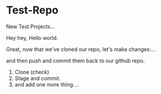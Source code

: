 # Test-Repo
New Test Projects...

Hey hey, Hello world.

Great,
now that we've cloned our repo,
let's make changes:...

and then push and commit them back to our github repo.


1. Clone (check)
2. Stage and commit.
3. and add one more thing....

